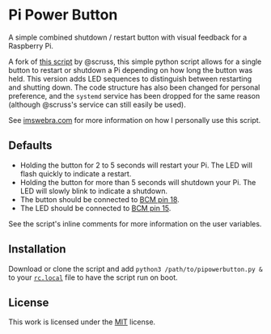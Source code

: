 # Pi Power Button
A simple combined shutdown / restart button with visual feedback for a Raspberry Pi.

A fork of [this script](https://github.com/scruss/shutdown_button) by @scruss, this simple python script allows for a single button to restart or shutdown a Pi depending on how long the button was held. This version adds LED sequences to distinguish between restarting and shutting down. The code structure has also been changed for personal preference, and the `systemd` service has been dropped for the same reason (although @scruss's service can still easily be used).

See [imswebra.com](https://www.imswebra.com/projects/pipowerbutton/) for more information on how I personally use this script.

## Defaults
- Holding the button for 2 to 5 seconds will restart your Pi. The LED will flash quickly to indicate a restart.
- Holding the button for more than 5 seconds will shutdown your Pi. The LED will slowly blink to indicate a shutdown.
- The button should be connected to [BCM pin 18](https://pinout.xyz/pinout/pin12_gpio18).
- The LED should be connected to [BCM pin 15](https://pinout.xyz/pinout/pin10_gpio15).

See the script's inline comments for more information on the user variables.

## Installation
Download or clone the script and add `python3 /path/to/pipowerbutton.py &` to your [`rc.local`](https://www.raspberrypi.org/documentation/linux/usage/rc-local.md) file to have the script run on boot.

## License
This work is licensed under the [MIT](https://opensource.org/licenses/MIT) license.
